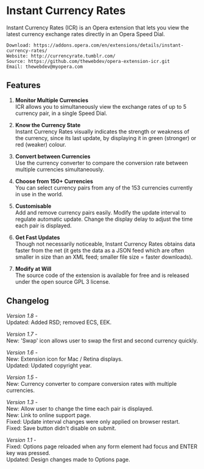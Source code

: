 # Instant Currency Rates

Instant Currency Rates (ICR) is an Opera extension that lets you view the latest currency exchange rates directly in an Opera Speed Dial.

	Download: https://addons.opera.com/en/extensions/details/instant-currency-rates/
	Website: http://currencyrate.tumblr.com/
	Source: https://github.com/thewebdev/opera-extension-icr.git
	Email: thewebdev@myopera.com

## Features

1. **Monitor Multiple Currencies**  
ICR allows you to simultaneously view the exchange rates of up to 5 currency pair, in a single Speed Dial. 

2. **Know the Currency State**  
Instant Currency Rates visually indicates the strength or weakness of the currency, since its last update, by displaying it in green (stronger) or red (weaker) colour. 

3. **Convert between Currencies**  
Use the currency converter to compare the conversion rate between multiple currencies simultaneously.

4. **Choose from 150+ Currencies**  
You can select currency pairs from any of the 153 currencies currently in use in the world. 

5. **Customisable**  
Add and remove currency pairs easily. Modify the update interval to regulate automatic update. Change the display delay to adjust the time each pair is displayed.

6. **Get Fast Updates**  
Though not necessarily noticeable, Instant Currency Rates obtains data faster from the net (it gets the data as a JSON feed which are often smaller in size than an XML feed; smaller file size = faster downloads).

7. **Modify at Will**  
The source code of the extension is available for free and is released under the open source GPL 3 license.

## Changelog

*Version 1.8* -  
Updated: Added RSD; removed ECS, EEK.

*Version 1.7* -  
New: 'Swap' icon allows user to swap the first and second currency quickly.  

*Version 1.6* -  
New: Extension icon for Mac / Retina displays.  
Updated: Updated copyright year.  

*Version 1.5* -  
New: Currency converter to compare conversion rates with multiple currencies.  

*Version 1.3* -  
New: Allow user to change the time each pair is displayed.  
New: Link to online support page.  
Fixed: Update interval changes were only applied on browser restart.  
Fixed: Save button didn't disable on submit.  

*Version 1.1* -  
Fixed: Options page reloaded when any form element had focus and ENTER key was pressed.  
Updated: Design changes made to Options page.  
